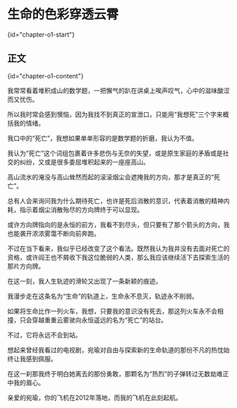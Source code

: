 # 生命的色彩穿透云霄 
{id="chapter-o1-start"}

<include from="general-libs.md" element-id="warning-negative-content"/>

## 正文
{id="chapter-o1-content"}

我常常看着堆积成山的数学题，一把懈气的趴在讲桌上唉声叹气，心中的滋味酸涩而又忧伤。

所以我时常会感到懊恼，因为我找不到真正的宣泄口，只能用“我想死”三个字来概括我的情绪。

我口中的“死亡”，我想如果单单形容的是数学题的折磨，我认为不值。

我认为“死亡”这个词组包裹着许多悲伤与无奈的失望，或是原生家庭的矛盾或是社交的纠纷，又或是很多委屈堆积起来的一座座高山。

高山流水的淹没与高山耸然而起的滚滚烟尘会遮掩我的方向，那才是真正的“死亡”。

总有人会来询问我为什么期待死亡，也许是死后消散的意识，代表着消散的精神内耗，指示着烟尘消散殆尽的方向牌终于可以显现。

或许方向牌指向的是永恒的前方，我看不到尽头，但只要有了那个箭头的方向，我也能袭开浓浓雾霭不断向前奔跑。

不过在当下看来，我似乎已经改变了这个看法。既然我认为我并没有去面对死亡的资格，或许阎王也不屑收下我这位脆弱的人类，那么我应该继续活下去探索生活的那片方向牌。

在这一刻，我人生轨迹的滑轮又出现了一条新颖的痕迹。

我漫步走在这条名为“生命”的轨道上，生命永不息灭，轨迹永不削弱。

如果将生命比作一列火车，我想，只要我的意识没有死去，那这列火车永不会相撞，只会穿越重重云雾驶向永恒遥远的名为“死亡”的站台。

不过，它将永远不会到站。

想起来曾经我看过的电视剧，宛瑜对自由与探索新的生命轨道的那份不凡的热忱始终让我感到佩服。

在这一刹那我终于明白她离去的那份勇敢，那颗名为“热烈”的子弹转过无数劫难正中我的眉心。

亲爱的宛瑜，你的飞机在2012年落地，而我的飞机在此刻起航。


<include from="general-libs.md" element-id="seealso-general"/>